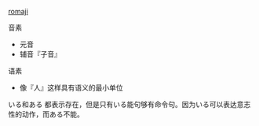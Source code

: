
[romaji](../romaji.md)
 


音素
- 元音
- 辅音『子音』

语素
-  像『人』这样具有语义的最小单位

いる和ある 都表示存在，但是只有いる能句够有命令句。因为いる可以表达意志性的动作，而ある不能。








